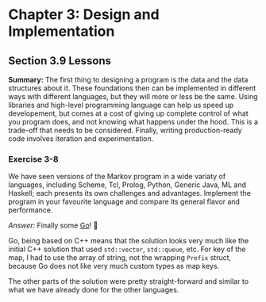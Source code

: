# Chapter 3: Design and Implementation

## Section 3.9 Lessons

**Summary:** The first thing to designing a program is the data and the data structures about it. These foundations then
can be implemented in different ways with different languages, but they will more or less be the same.
Using libraries and high-level programming language can help us speed up developement, but comes at a cost of giving up
complete control of what you program does, and not knowing what happens under the hood. This is a trade-off that needs to be considered.
Finally, writing production-ready code involves iteration and experimentation.

### Exercise 3-8

We have seen versions of the Markov program in a wide variaty of languages, including Scheme, Tcl, Prolog, Python, Generic Java, ML and Haskell;
each presents its own challenges and advantages. Implement the program in your favourite language and compare its general flavor and performance.

_Answer:_ Finally some [Go](go/main/main.go)! 🎉

Go, being based on C++ means that the solution looks very much like the initial C++ solution that used `std::vector`, `std::queue`, etc. For key of the map, I had to use the array of string, not the wrapping `Prefix` struct, because
Go does not like very much custom types as map keys.

The other parts of the solution were pretty straight-forward and similar to what we have already done for the other languages.
